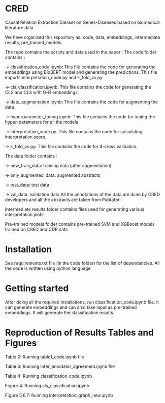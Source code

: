 # CRED
Causal Relation Extraction Dataset on Genes-Diseases based on biomedical literature data

We have organised this repository as: code, data, embeddings, intermediate results, pre_trained_models.

The repo contains the scripts and data used in the paper : 
The code folder contains :

-> classification_code.ipynb: This file contains the code for generating the embeddings using BioBERT model and generating the predictions. This file imports interpretation_code.py and k_fold_cv.py

-> cls_classification.ipynb: This file contains the code for generating the CLS and CLS with G-D embeddings.

-> data_augmentation.ipynb: This file contains the code for augmenting the data

-> hyperparameter_tuning.ipynb: This file contains the code for tuning the hyper-parameters for all the models

-> interpretation_code.py: This file contains the code for calculating interpretation score.

-> k_fold_cv.py: This file contains the code for 4-cross validation.

The data folder contains :

-> new_train_data: training data (after augmentation)

-> only_augmented_data: augmented abstracts

-> test_data: test data

-> val_data: validation data
All the annotations of the data are done by CRED developers and all the abstracts are taken from Pubtator

Intermediate results folder contains files used for generating various interpretation plots

Pre-trained models folder contains pre-trained SVM and XGBoost models trained on CRED and CDR data

# Installation
See requirements.txt file (in the code folder) for the list of dependencies. All the code is written using python language

# Getting started
After doing all the required installations, run classification_code.ipynb file. It can generate embeddings and can also take input as pre-trained embeddings. It will generate the classification results.

# Reproduction of Results Tables and  Figures
Table 2: Running table1_code.ipynb file

Table 3: Running Inter_annotator_agreement.ipynb file

Table 4: Running classification_code.ipynb

Figure 4: Running cls_classification.ipynb

Figure 5,6,7: Running interpretation_graph_new.ipynb

